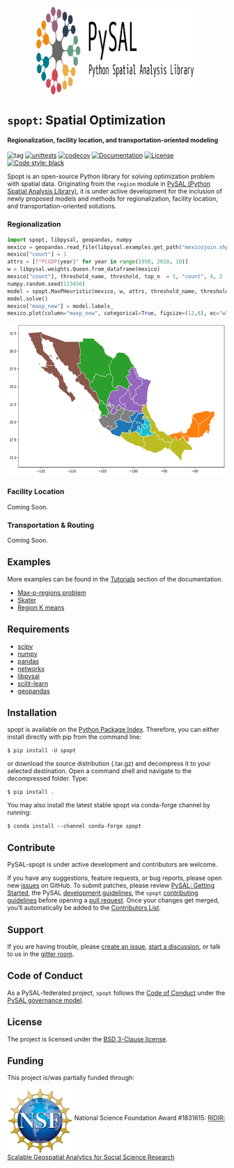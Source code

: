 
<p align="center">
<img src="docs/_static/images/pysal_banner.svg" width="370" height="200" />
</p>

# `spopt`: Spatial Optimization

#### Regionalization, facility location, and transportation-oriented modeling

![tag](https://img.shields.io/github/v/release/pysal/spopt?include_prereleases&sort=semver)
[![unittests](https://github.com/pysal/spopt/workflows/.github/workflows/unittests.yml/badge.svg)](https://github.com/pysal/spopt/actions?query=workflow%3A.github%2Fworkflows%2Funittests.yml)
[![codecov](https://codecov.io/gh/pysal/spopt/branch/main/graph/badge.svg)](https://codecov.io/gh/pysal/spopt)
[![Documentation](https://img.shields.io/static/v1.svg?label=docs&message=current&color=9cf)](http://pysal.org/spopt/)
[![License](https://img.shields.io/badge/License-BSD%203--Clause-blue.svg)](https://opensource.org/licenses/BSD-3-Clause)
[![Code style: black](https://img.shields.io/badge/code%20style-black-000000.svg)](https://github.com/psf/black)

Spopt is an open-source Python library for solving optimization problem with spatial data. Originating from the `region` module in [PySAL (Python Spatial Analysis Library)](http://pysal.org), it is under active development for the inclusion of newly proposed models and methods for regionalization, facility location, and transportation-oriented solutions. 

### Regionalization

```python
import spopt, libpysal, geopandas, numpy
mexico = geopandas.read_file(libpysal.examples.get_path("mexicojoin.shp"))
mexico["count"] = 1
attrs = [f"PCGDP{year}" for year in range(1950, 2010, 10)]
w = libpysal.weights.Queen.from_dataframe(mexico)
mexico["count"], threshold_name, threshold, top_n  = 1, "count", 4, 2
numpy.random.seed(123456)
model = spopt.MaxPHeuristic(mexico, w, attrs, threshold_name, threshold, top_n)
model.solve()
mexico["maxp_new"] = model.labels_
mexico.plot(column="maxp_new", categorical=True, figsize=(12,8), ec="w");
```
<p align="center">
<img src="docs/_static/images/maxp.svg" height="350" />
</p>

### Facility Location

Coming Soon.

### Transportation & Routing

Coming Soon.


## Examples
More examples can be found in the [Tutorials](https://pysal.org/spopt/tutorial.html) section of the documentation. 
- [Max-p-regions problem](https://pysal.org/spopt/notebooks/maxp.html)
- [Skater](https://pysal.org/spopt/notebooks/skater.html)
- [Region K means](https://pysal.org/spopt/notebooks/reg-k-means.html)


## Requirements
- [scipy](http://scipy.github.io/devdocs/)
- [numpy](https://numpy.org/devdocs/)
- [pandas](https://pysal.org/libpysal/)
- [networkx](https://networkx.org/)
- [libpysal](https://pysal.org/spaghetti/)
- [scilit-learn](https://scikit-learn.org/stable/)
- [geopandas](https://geopandas.org/)

## Installation
spopt is available on the [Python Package Index](https://pypi.org/). Therefore, you can either install directly with pip from the command line:
```
$ pip install -U spopt
```
or download the source distribution (.tar.gz) and decompress it to your selected destination. Open a command shell and navigate to the decompressed folder. Type:
```
$ pip install .
```
You may also install the latest stable spopt via conda-forge channel by running:
```
$ conda install --channel conda-forge spopt
```

## Contribute

PySAL-spopt is under active development and contributors are welcome.

If you have any suggestions, feature requests, or bug reports, please open new [issues](https://github.com/pysal/spopt/issues) on GitHub. To submit patches, please review [PySAL: Getting Started](http://pysal.org/getting_started#for-developers), the PySAL [development guidelines](https://github.com/pysal/pysal/wiki), the `spopt` [contributing guidelines](https://github.com/pysal/spopt/blob/main/.github/CONTRIBUTING.md) before  opening a [pull request](https://github.com/pysal/spopt/pulls). Once your changes get merged, you’ll automatically be added to the [Contributors List](https://github.com/pysal/spopt/graphs/contributors).


## Support
If you are having trouble, please [create an issue](https://github.com/pysal/spopt/issues), [start a discussion](https://github.com/pysal/spopt/discussions), or talk to us in the [gitter room](https://gitter.im/pysal/spopt).

## Code of Conduct

As a PySAL-federated project, `spopt` follows the [Code of Conduct](https://github.com/pysal/governance/blob/master/conduct/code_of_conduct.rst) under the [PySAL governance model](https://github.com/pysal/governance).


## License

The project is licensed under the [BSD 3-Clause license](https://github.com/pysal/spopt/blob/main/LICENSE.txt).


## Funding

This project is/was partially funded through:

[<img align="middle" src="docs/_static/images/nsf_logo.png" width="150">](https://www.nsf.gov/index.jsp) National Science Foundation Award #1831615: [RIDIR: Scalable Geospatial Analytics for Social Science Research](https://www.nsf.gov/awardsearch/showAward?AWD_ID=1831615)

<!-- [<img align="middle" src="docs/_static/image/IMAGE2.png" width="150">](link2) Some text2: [Project title 2](another_link2) -->
